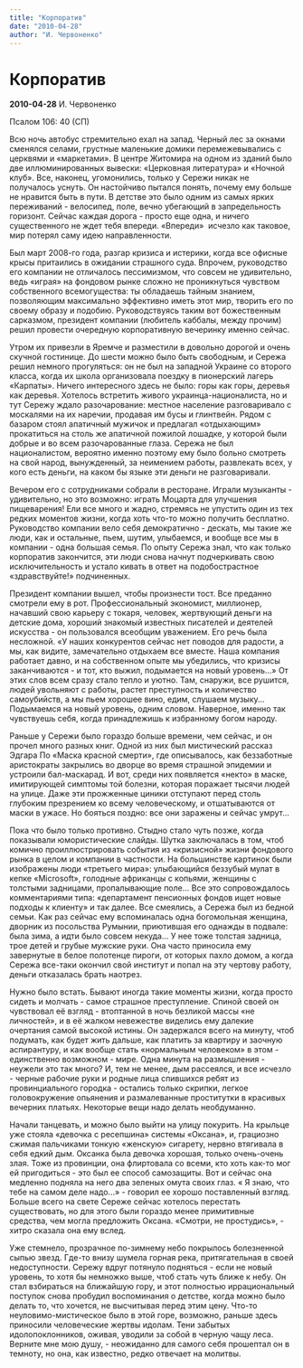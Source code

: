 ```yaml
---
title: "Корпоратив"
date: "2010-04-28"
author: "И. Червоненко"
---
```


# Корпоратив

**2010-04-28** И. Червоненко

Псалом 106: 40 (СП)

Всю ночь автобус стремительно ехал на запад. Черный лес за окнами сменялся селами, грустные маленькие домики перемежевывались с церквями и «маркетами». В центре Житомира на одном из зданий было две иллюминированных вывески: «Церковная литература» и «Ночной клуб». Все, наконец, угомонились, только у Сережи никак не получалось уснуть. Он настойчиво пытался понять, почему ему больше не нравится быть в пути. В детстве это было одним из самых ярких переживаний - велосипед, поле, вечно убегающий в запредельность горизонт. Сейчас каждая дорога - просто еще одна, и ничего существенного не ждет тебя впереди. «Впереди»  исчезло как таковое, мир потерял саму идею направленности.

Был март 2008-го года, разгар кризиса и истерики, когда все офисные крысы притаились в ожидании страшного суда. Впрочем, руководство его компании не отличалось пессимизмом, что совсем не удивительно, ведь «играя» на фондовом рынке сложно не проникнуться чувством собственного всемогущества: ты обладаешь тайным знанием, позволяющим максимально эффективно иметь этот мир, творить его по своему образу и подобию. Руководствуясь таким вот божественным сарказмом, президент компании (любитель каббалы, между прочим) решил провести очередную корпоративную вечеринку именно сейчас.

Утром их привезли в Яремче и разместили в довольно дорогой и очень скучной гостинице. До шести можно было быть свободным, и Сережа решил немного прогуляться: он не был на западной Украине со второго класса, когда их школа организовала поездку в пионерский лагерь «Карпаты». Ничего интересного здесь не было: горы как горы, деревья как деревья. Хотелось встретить живого украинца-националиста, но и тут Сережу ждало разочарование: местное население разговаривало с москалями на их наречии, продавая им бусы и глинтвейн. Рядом с базаром стоял апатичный мужичок и предлагал «отдыхающим» прокатиться на столь же апатичной пожилой лошадке, у которой были добрые и во всем разочарованные глаза. Сережа не был националистом, вероятно именно поэтому ему было больно смотреть на свой народ, вынужденный, за неимением работы, развлекать всех, у кого есть деньги, на каком бы языке эти деньги не разговаривали. 

Вечером его с сотрудниками собрали в ресторане. Играли музыканты - удивительно, но это возможно: играть Моцарта для улучшения пищеварения! Ели все много и жадно, стремясь не упустить один из тех редких моментов жизни, когда хоть что-то можно получить бесплатно. Руководство компании вело себя демократично - дескать, мы такие же люди, как и остальные, пьем, шутим, улыбаемся, и вообще все мы в компании - одна большая семья. По опыту Сережа знал, что как только корпоратив закончится, эти люди снова начнут подчеркивать свою исключительность и устало кивать в ответ на подобострастное «здравствуйте!» подчиненных.

Президент компании вышел, чтобы произнести тост. Все преданно смотрели ему в рот. Профессиональный экономист, миллионер, начавший свою карьеру с токаря, человек, жертвующий деньги на детские дома, хороший знакомый известных писателей и деятелей искусства - он пользовался всеобщим уважением. Его речь была несложной. «У наших конкурентов сейчас нет поводов для радости, а мы, как видите, замечательно отдыхаем все вместе. Наша компания работает давно, и на собственном опыте мы убедились, что кризисы заканчиваются - и тот, кто выжил, подымается на новый уровень...» От этих слов всем сразу стало тепло и уютно. Там, снаружи, все рушится, людей увольняют с работы, растет преступность и количество самоубийств, а мы пьем хорошее вино, едим, слушаем музыку... Подымаемся на новый уровень, одним словом. Наверное, именно так чувствуешь себя, когда принадлежишь к избранному богом народу.

Раньше у Сережи было гораздо больше времени, чем сейчас, и он прочел много разных книг. Одной из них был мистический рассказ Эдгара По «Маска красной смерти», где описывалось, как беззаботные аристократы закрылись во дворце во время страшной эпидемии и устроили бал-маскарад. И вот, среди них появляется «некто» в маске, имитирующей симптомы той болезни, которая поражает тысячи людей на улице. Даже эти прожженные циники отступают перед столь глубоким презрением ко всему человеческому, и отшатываются от маски в ужасе. Но бояться поздно: все они заражены и сейчас умрут...

Пока что было только противно. Стыдно стало чуть позже, когда показывали юмористические слайды. Шутка заключалась в том, чтоб комично проиллюстрировать события из «кризисной» жизни фондового рынка в целом и компании в частности. На большинстве картинок были изображены люди «третьего мира»: улыбающийся беззубый мулат в кепке «Microsoft», голодные африканцы с копьями, женщины с толстыми задницами, пропалывающие поле... Все это сопровождалось комментариями типа: «департамент пенсионных фондов ищет новые подходы к клиенту» и так далее. Все смеялись, а Сережа был из бедной семьи. Как раз сейчас ему вспоминалась одна богомольная женщина, дворник из посольства Румынии, приютившая его однажды в подвале: была зима, а идти было совсем некуда... У нее тоже толстая задница, трое детей и грубые мужские руки. Она часто приносила ему завернутые в белое полотенце пироги, от которых пахло домом, а когда Сережа все-таки окончил свой институт и попал на эту чертову работу, деньги отказалась брать наотрез.

Нужно было встать. Бывают иногда такие моменты жизни, когда просто сидеть и молчать - самое страшное преступление. Спиной своей он чувствовал её взгляд - втоптанной в ночь безликой массы «не личностей», и в её жалком невежестве виделись ему далекие очертания самой высокой истины. Он задержался всего на минуту, чтоб подумать, как будет жить дальше, как платить за квартиру и заочную аспирантуру, и как вообще стать «нормальным человеком» в этом - единственно возможном - мире. Одна минута на размышления - неужели это так много? И, тем не менее, дым рассеялся, и все исчезло - черные рабочие руки и родные лица спившихся ребят из провинциального городка - остались только скрипки, легкое головокружение опьянения и размалеванные проститутки в красивых вечерних платьях. Некоторые вещи надо делать необдуманно.

Начали танцевать, и можно было выйти на улицу покурить. На крыльце уже стояла «девочка с ресепшина» системы «Оксана», и, грациозно сжимая пальчиками тонкую «женскую» сигарету, нервно втягивала в себя едкий дым. Оксанка была девочка хорошая, только очень-очень злая. Тоже из провинции, она флиртовала со всеми, кто хоть как-то мог ей пригодиться - это был ее способ самозащиты. Вот и сейчас она медленно подняла на него два зеленых омута своих глаз. « Я знаю, что тебе на самом деле надо...» - говорил ее хорошо поставленный взгляд. Больше всего на свете Сереже сейчас хотелось перестать существовать, но для этого были гораздо менее примитивные средства, чем могла предложить Оксана. «Смотри, не простудись», - хитро сказала она ему вслед.

Уже стемнело, прозрачное по-зимнему небо покрылось болезненной сыпью звезд. Где-то внизу шумела горная река, притягательная в своей недоступности. Сережу вдруг потянуло подняться - если не новый уровень, то хотя бы немножко выше, чтоб стать чуть ближе к небу. Он стал взбираться на ближайшую гору, и этот полностью иррациональный поступок снова пробудил воспоминания о детстве, когда можно было делать то, что хочется, не высчитывая перед этим цену. Что-то неуловимо-мистическое было в этой горе, возможно, раньше здесь приносили человеческие жертвы идолам. Тени забытых идолопоклонников, оживая, уводили за собой в черную чащу леса. Верните мне мою душу, - неожиданно для самого себя прошептал он в темноту, но она, как известно, редко отвечает на молитвы.